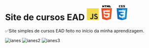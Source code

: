 # Site de cursos EAD <img src="https://raw.githubusercontent.com/devicons/devicon/master/icons/javascript/javascript-original.svg" alt="javascript" width="40" height="40"/><img src="https://raw.githubusercontent.com/devicons/devicon/master/icons/html5/html5-original-wordmark.svg" alt="html5" width="50" height="50"/><img src="https://raw.githubusercontent.com/devicons/devicon/master/icons/css3/css3-original-wordmark.svg" alt="css3" width="50" height="50"/>
✅Site simples de cursos EAD feito no início da minha aprendizagem. <br>

![ianes](https://user-images.githubusercontent.com/109548564/196008559-97eac7d3-7a71-438d-bf75-0c97264dc8d6.PNG)
![ianes2](https://user-images.githubusercontent.com/109548564/196008560-53fdfb01-619b-4bdf-8ee2-4dc385fa2926.PNG)
![ianes3](https://user-images.githubusercontent.com/109548564/196008562-e0a4e1c8-25a8-4c70-8875-83ca799aa6e0.PNG)

